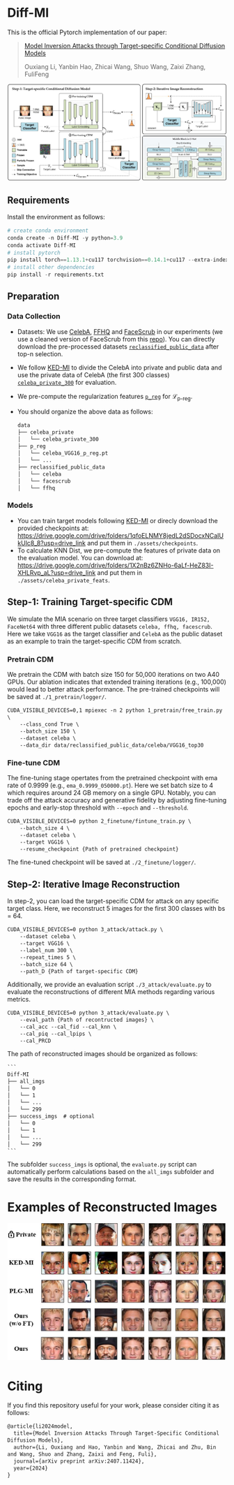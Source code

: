 # Diff-MI

This is the official Pytorch implementation of our paper:

> [Model Inversion Attacks through Target-specific Conditional Diffusion Models](https://www.arxiv.org/abs/2407.11424)
>
>  Ouxiang Li, Yanbin Hao, Zhicai Wang, Shuo Wang, Zaixi Zhang, FuliFeng

![fig1](assets/fig1.jpg)

## Requirements

Install the environment as follows:

```python
# create conda environment
conda create -n Diff-MI -y python=3.9
conda activate Diff-MI
# install pytorch 
pip install torch==1.13.1+cu117 torchvision==0.14.1+cu117 --extra-index-url https://download.pytorch.org/whl/cu117
# install other dependencies
pip install -r requirements.txt
```

## Preparation

### Data Collection

- Datasets: We use [CelebA](https://mmlab.ie.cuhk.edu.hk/projects/CelebA.html), [FFHQ](https://drive.google.com/open?id=1tg-Ur7d4vk1T8Bn0pPpUSQPxlPGBlGfv) and [FaceScrub](http://vintage.winklerbros.net/facescrub.html) in our experiments (we use a cleaned version of FaceScrub from this [repo](https://github.com/AI-Machine-Vision-Lab/FPVT_BMVC22-Face-Pyramid-Vision-Transformer)). You can directly download the pre-processed datasets [`reclassified_public_data`](https://drive.google.com/drive/folders/1w5Uj-5nhRPaYImTpiTEZPNQ8wNY_P8Hz?usp=drive_link) after top-n selection.

- We follow [KED-MI](https://github.com/SCccc21/Knowledge-Enriched-DMI/) to divide the CelebA into private and public data and use the private data of CelebA (the first 300 classes) [`celeba_private_300`](https://drive.google.com/file/d/1qNo2tHTc8ywjffToC3W7kQyCysaWZWq_/view?usp=drive_link) for evaluation.

- We pre-compute the regularization features [`p_reg`](https://drive.google.com/drive/folders/1r0-fX7R6REqtBUkC7bNmlzAnpFKCzW2B?usp=drive_link) for $\mathcal{L}_{\text{p-reg}}$.

- You should organize the above data as follows:

	```
	data
	├── celeba_private
	│   └── celeba_private_300
	├── p_reg
	│   └── celeba_VGG16_p_reg.pt
	│   └── ...
	├── reclassified_public_data
	│   └── celeba
	│   └── facescrub
	│   └── ffhq
	```

### Models

- You can train target models following [KED-MI](https://github.com/SCccc21/Knowledge-Enriched-DMI/) or direcly download the provided checkpoints at: https://drive.google.com/drive/folders/1qfoELNMY8jedL2dSDocxNCaIUkUlc8_8?usp=drive_link and put them in `./assets/checkpoints`.
- To calculate KNN Dist, we pre-compute the features of private data on the evaluation model. You can download at: https://drive.google.com/drive/folders/1X2nBz6ZNHo-6aLf-HeZ83I-XHLRvp_aL?usp=drive_link and put them in `./assets/celeba_private_feats`.

## Step-1: Training Target-specific CDM

We simulate the MIA scenario on three target classifiers `VGG16, IR152, FaceNet64` with three different public datasets `celeba, ffhq, facescrub`. Here we take `VGG16` as the target classifier and `CelebA` as the public dataset as an example to train the target-specific CDM from scratch.

### Pretrain CDM

We pretrain the CDM with batch size 150 for 50,000 iterations on two A40 GPUs. Our ablation indicates that extended training iterations (e.g., 100,000) would lead to better attack performance. The pre-trained checkpoints will be saved at `./1_pretrain/logger/`.

```
CUDA_VISIBLE_DEVICES=0,1 mpiexec -n 2 python 1_pretrain/free_train.py \
    --class_cond True \
    --batch_size 150 \
    --dataset celeba \
    --data_dir data/reclassified_public_data/celeba/VGG16_top30
```

### Fine-tune CDM

The fine-tuning stage opertates from the pretrained checkpoint with ema rate of 0.9999 (e.g., `ema_0.9999_050000.pt`). Here we set batch size to $4$ which requires around 24 GB memory on a single GPU. Notably, you can trade off the attack accuracy and generative fidelity by adjusting fine-tuning epochs and early-stop threshold with `--epoch` and `--threshold`.

```
CUDA_VISIBLE_DEVICES=0 python 2_finetune/fintune_train.py \
    --batch_size 4 \
    --dataset celeba \
    --target VGG16 \
    --resume_checkpoint {Path of pretrained checkpoint} 
```

The fine-tuned checkpoint will be saved at `./2_finetune/logger/`. 

## Step-2: Iterative Image Reconstruction 

In step-2, you can load the target-specific CDM for attack on any specific target class. Here, we reconstruct 5 images for the first 300 classes with bs = 64.

```
CUDA_VISIBLE_DEVICES=0 python 3_attack/attack.py \
    --dataset celeba \
    --target VGG16 \
    --label_num 300 \
    --repeat_times 5 \
    --batch_size 64 \
    --path_D {Path of target-specific CDM}
```

Additionally, we provide an evaluation script `./3_attack/evaluate.py` to evaluate the reconstructions of different MIA methods regarding various metrics.

```
CUDA_VISIBLE_DEVICES=0 python 3_attack/evaluate.py \
    --eval_path {Path of recontructed images} \
    --cal_acc --cal_fid --cal_knn \
    --cal_piq --cal_lpips \
    --cal_PRCD
```

The path of reconstructed images should be organized as follows:

	```
	Diff-MI
	├── all_imgs
	│   └── 0
	│   └── 1
	│   └── ...
	│   └── 299
	├── success_imgs  # optional
	│   └── 0
	│   └── 1
	│   └── ...
	│   └── 299
	```

The subfolder `success_imgs` is optional, the `evaluate.py` script can automatically perform calculations based on the `all_imgs` subfolder and save the results in the corresponding format.

# Examples of Reconstructed Images

![fig2](assets/fig2.jpg)

# Citing
If you find this repository useful for your work, please consider citing it as follows:
```
@article{li2024model,
  title={Model Inversion Attacks Through Target-Specific Conditional Diffusion Models},
  author={Li, Ouxiang and Hao, Yanbin and Wang, Zhicai and Zhu, Bin and Wang, Shuo and Zhang, Zaixi and Feng, Fuli},
  journal={arXiv preprint arXiv:2407.11424},
  year={2024}
}
```